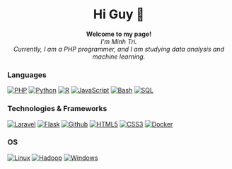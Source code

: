 ### 
<h1 align="center">Hi Guy 👋</h1>

<p align="center">
  <b>Welcome to my page!</b></br>
  <i>
    I'm Minh Tri.</br>
    Currently, I am a PHP programmer, and I am studying data analysis and machine learning.</br>
  </i>
</p>

### Languages
[![PHP](https://img.shields.io/badge/php-black?style=for-the-badge&logo=php)]([https://github.com/minhtri1610])
[![Python](https://img.shields.io/badge/python-black?style=for-the-badge&logo=python)]([https://github.com/minhtri1610])
[![R](https://img.shields.io/badge/r-black?style=for-the-badge&logo=r)]([https://github.com/minhtri1610])
[![JavaScript](https://img.shields.io/badge/javascript-black?style=for-the-badge&logo=javascript)]([https://github.com/minhtri1610])
[![Bash](https://img.shields.io/badge/bash-black?style=for-the-badge&logo=gnu-bash&logoColor=white)]([https://github.com/minhtri1610])
[![SQL](https://img.shields.io/badge/sql-black?style=for-the-badge&logo=mysql)]([https://github.com/minhtri1610])

### Technologies & Frameworks
[![Laravel](https://img.shields.io/badge/laravel-black?style=for-the-badge&logo=laravel)]([https://github.com/minhtri1610])
[![Flask](https://img.shields.io/badge/flask-black?style=for-the-badge&logo=Flask)]([https://github.com/minhtri1610])
[![Github](https://img.shields.io/badge/github-black?style=for-the-badge&logo=github)]([https://github.com/minhtri1610])
[![HTML5](https://img.shields.io/badge/html5-black?style=for-the-badge&logo=html5)]([https://github.com/minhtri1610])
[![CSS3](https://img.shields.io/badge/css3-black?style=for-the-badge&logo=css3)]([https://github.com/minhtri1610])
[![Docker](https://img.shields.io/badge/docker-black?style=for-the-badge&logo=docker)]([https://github.com/minhtri1610])

### OS
[![Linux](https://img.shields.io/badge/linux-black?style=for-the-badge&logo=Linux)]([https://github.com/minhtri1610])
[![Hadoop](https://img.shields.io/badge/hadoop-black?style=for-the-badge&logo=Hadoop)]([https://github.com/minhtri1610])
[![Windows](https://img.shields.io/badge/Windows-black?style=for-the-badge&logo=Windows)]([https://github.com/minhtri1610])

<!--
**minhtri1610/minhtri1610** is a ✨ _special_ ✨ repository because its `README.md` (this file) appears on your GitHub profile.

Here are some ideas to get you started:

- 🔭 I’m currently working on ...
- 🌱 I’m currently learning ...
- 👯 I’m looking to collaborate on ...
- 🤔 I’m looking for help with ...
- 💬 Ask me about ...
- 📫 How to reach me: ...
- 😄 Pronouns: ...
- ⚡ Fun fact: ...
-->
